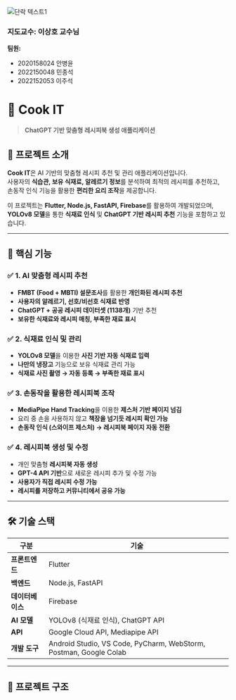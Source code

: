 
![단락 텍스트1](https://github.com/user-attachments/assets/b3ec0e5a-7b43-48bd-ae90-61aca1a63ba0)



### 지도교수: 이상호 교수님

**팀원:**
- 2020158024 안병윤
- 2022150048 민종석
- 2022152053 이주석


# 🍳 Cook IT
> **ChatGPT 기반 맞춤형 레시피북 생성 애플리케이션**  



## 📖 프로젝트 소개
**Cook IT**은 AI 기반의 맞춤형 레시피 추천 및 관리 애플리케이션입니다.  
사용자의 **식습관, 보유 식재료, 알레르기 정보**를 분석하여 최적의 레시피를 추천하고,  
손동작 인식 기능을 활용한 **편리한 요리 조작**을 제공합니다.  

이 프로젝트는 **Flutter, Node.js, FastAPI, Firebase**를 활용하여 개발되었으며,  
**YOLOv8 모델**을 통한 **식재료 인식** 및 **ChatGPT 기반 레시피 추천** 기능을 포함하고 있습니다.


---


## 🎯 핵심 기능
### ✅ **1. AI 맞춤형 레시피 추천**
- **FMBT (Food + MBTI) 설문조사**를 활용한 **개인화된 레시피 추천**
- **사용자의 알레르기, 선호/비선호 식재료 반영**
- **ChatGPT + 공공 레시피 데이터셋 (1138개)** 기반 추천
- **보유한 식재료와 레시피 매칭, 부족한 재료 표시**

### ✅ **2. 식재료 인식 및 관리**
- **YOLOv8 모델**을 이용한 **사진 기반 자동 식재료 입력**
- **나만의 냉장고** 기능으로 보유 식재료 관리 가능
- **식재료 사진 촬영 → 자동 등록 → 부족한 재료 표시**

### ✅ **3. 손동작을 활용한 레시피북 조작**
- **MediaPipe Hand Tracking**을 이용한 **제스처 기반 페이지 넘김**
- 요리 중 손을 사용하지 않고 **책장을 넘기듯 레시피 확인 가능**
- **손동작 인식 (스와이프 제스처) → 레시피북 페이지 자동 전환**

### ✅ **4. 레시피북 생성 및 수정**
- 개인 맞춤형 **레시피북 자동 생성**
- **GPT-4 API 기반**으로 새로운 레시피 추가 및 수정 가능
- **사용자가 직접 레시피 수정 가능**
- **레시피를 저장하고 커뮤니티에서 공유 가능**


---


## 🛠️ 기술 스택
| **구분** | **기술** |
|------|------|
| **프론트엔드** | Flutter |
| **백엔드** | Node.js, FastAPI |
| **데이터베이스** | Firebase |
| **AI 모델** | YOLOv8 (식재료 인식), ChatGPT API |
| **API** | Google Cloud API, Mediapipe API |
| **개발 도구** | Android Studio, VS Code, PyCharm, WebStorm, Postman, Google Colab |


---


## 📂 프로젝트 구조
